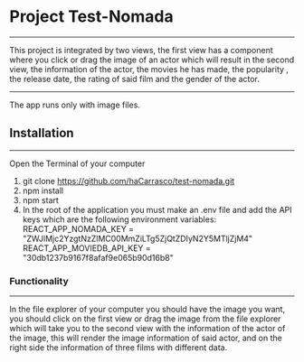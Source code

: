 # Project Test-Nomada

***
This project is integrated by two views, the first view has a component where you click or drag the image of an actor which will result in the second view, the information of the actor, the movies he has made, the popularity , the release date, the rating of said film and the gender of the actor.
***
The app runs only with image files.

## Installation

***
Open the Terminal of your computer 

1. git clone https://github.com/haCarrasco/test-nomada.git
2. npm install
3. npm start
4. In the root of the application you must make an .env file and add the API keys which are the following environment variables:
REACT_APP_NOMADA_KEY = "ZWJlMjc2YzgtNzZlMC00MmZiLTg5ZjQtZDIyN2Y5MTljZjM4"
REACT_APP_MOVIEDB_API_KEY = "30db1237b9167f8afaf9e065b90d16b8"

### Functionality

***
In the file explorer of your computer you should have the image you want, you should click on the first view or drag the image from the file explorer which will take you to the second view with the information of the actor of the image, this will render the image information of said actor, and on the right side the information of three films with different data.
